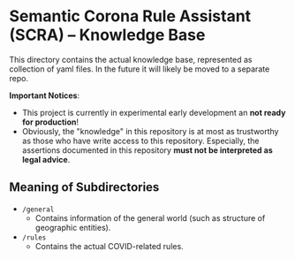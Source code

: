 # Semantic Corona Rule Assistant (SCRA) – Knowledge Base

This directory contains the actual knowledge base, represented as collection of yaml files. In the future it will likely be moved to a separate repo.

**Important Notices**:
- This project is currently in experimental early development an **not ready for production**!
- Obviously, the "knowledge" in this repository is at most as trustworthy as those who have write access to this repository. Especially, the assertions documented in this repository **must not be interpreted as legal advice**.


## Meaning of Subdirectories

- `/general`
    - Contains information of the general world (such as structure of geographic entities).
- `/rules`
    - Contains the actual COVID-related rules.


